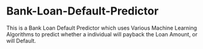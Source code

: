 # Bank-Loan-Default-Predictor
This is a Bank Loan Default Predictor which uses Various Machine Learning Algorithms to predict whether a individual will payback the Loan Amount, or will Default.
